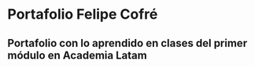 # Portafolio Felipe Cofré
## Portafolio con lo aprendido en clases del primer módulo en Academia Latam
